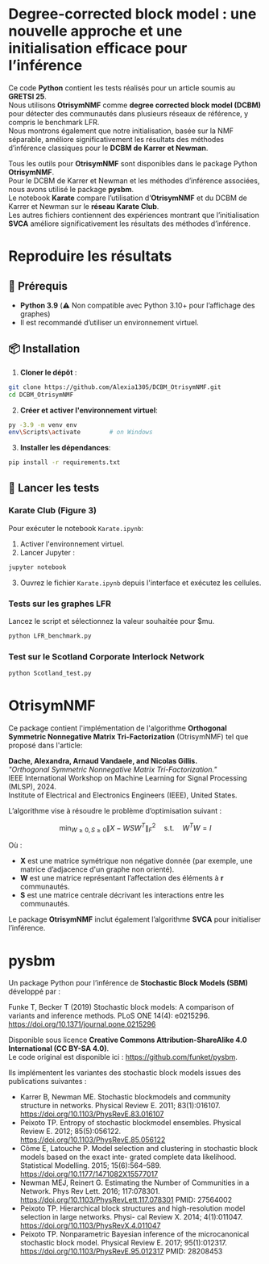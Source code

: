 # Degree-corrected block model : une nouvelle approche et une initialisation efficace pour l’inférence

Ce code **Python** contient les tests réalisés pour un article soumis au **GRETSI 25**.  
Nous utilisons **OtrisymNMF** comme **degree corrected block model (DCBM)** pour détecter des communautés dans plusieurs réseaux de référence, y compris le benchmark LFR.  
Nous montrons également que notre initialisation, basée sur la NMF séparable, améliore significativement les résultats des méthodes d’inférence classiques pour le **DCBM de Karrer et Newman**.

Tous les outils pour **OtrisymNMF** sont disponibles dans le package Python **OtrisymNMF**.  
Pour le DCBM de Karrer et Newman et les méthodes d’inférence associées, nous avons utilisé le package **pysbm**.  
Le notebook **Karate** compare l’utilisation d’**OtrisymNMF** et du DCBM de Karrer et Newman sur le **réseau Karate Club**.  
Les autres fichiers contiennent des expériences montrant que l’initialisation **SVCA** améliore significativement les résultats des méthodes d’inférence.


# Reproduire les résultats

## 🔧 Prérequis

- **Python 3.9** (⚠️ Non compatible avec Python 3.10+ pour l’affichage des graphes)
- Il est recommandé d’utiliser un environnement virtuel.

## 📦 Installation

1. **Cloner le dépôt** :

```bash
git clone https://github.com/Alexia1305/DCBM_OtrisymNMF.git
cd DCBM_OtrisymNMF
```

2. **Créer et activer l'environnement virtuel**:

```bash
py -3.9 -m venv env
env\Scripts\activate        # on Windows
```

3. **Installer les dépendances**:

```bash
pip install -r requirements.txt
```


## 🚀 Lancer les tests

### Karate Club (Figure 3)

Pour exécuter le notebook `Karate.ipynb`:

1. Activer l'environnement virtuel.
2. Lancer Jupyter :

```bash
jupyter notebook
```

3. Ouvrez le fichier `Karate.ipynb` depuis l'interface et exécutez les cellules.

### Tests sur les graphes LFR

Lancez le script et sélectionnez la valeur souhaitée pour $mu.

```bash
python LFR_benchmark.py
```
### Test sur le Scotland Corporate Interlock Network
```bash
python Scotland_test.py
```

# OtrisymNMF
Ce package contient l'implémentation de l'algorithme **Orthogonal Symmetric Nonnegative Matrix Tri-Factorization** (OtrisymNMF) tel que proposé dans l'article:

**Dache, Alexandra, Arnaud Vandaele, and Nicolas Gillis.**  
*"Orthogonal Symmetric Nonnegative Matrix Tri-Factorization."*  
IEEE International Workshop on Machine Learning for Signal Processing (MLSP), 2024.  
Institute of Electrical and Electronics Engineers (IEEE), United States.

L’algorithme vise à résoudre le problème d’optimisation suivant :

$$
\min_{W \geq 0, S \geq 0} \|X - WSW^T\|_F^2 \quad \text{s.t.} \quad W^TW = I
$$

Où :
- **X** est une matrice symétrique non négative donnée (par exemple, une matrice d’adjacence d'un graphe non orienté).
- **W** est une matrice représentant l’affectation des éléments à **r** communautés.
- **S** est une matrice centrale décrivant les interactions entre les communautés.

Le package **OtrisymNMF** inclut également l’algorithme **SVCA** pour initialiser l’inférence.


# pysbm
Un package Python pour l’inférence de **Stochastic Block Models (SBM)** développé par :

Funke T, Becker T (2019) Stochastic block models: A comparison of variants and inference methods. 
PLoS ONE 14(4): e0215296. https://doi.org/10.1371/journal.pone.0215296

Disponible sous licence **Creative Commons Attribution-ShareAlike 4.0 International (CC BY-SA 4.0)**.  
Le code original est disponible ici : https://github.com/funket/pysbm.

Ils implémentent les variantes des stochastic block models issues des publications suivantes :

- Karrer B, Newman ME. Stochastic blockmodels and community structure in networks. Physical Review E. 2011; 83(1):016107. https://doi.org/10.1103/PhysRevE.83.016107 
- Peixoto TP. Entropy of stochastic blockmodel ensembles. Physical Review E. 2012; 85(5):056122. https://doi.org/10.1103/PhysRevE.85.056122
- Côme E, Latouche P. Model selection and clustering in stochastic block models based on the exact inte- grated complete data likelihood. Statistical Modelling. 2015; 15(6):564–589. https://doi.org/10.1177/1471082X15577017
- Newman MEJ, Reinert G. Estimating the Number of Communities in a Network. Phys Rev Lett. 2016; 117:078301. https://doi.org/10.1103/PhysRevLett.117.078301 PMID: 27564002
- Peixoto TP. Hierarchical block structures and high-resolution model selection in large networks. Physi- cal Review X. 2014; 4(1):011047. https://doi.org/10.1103/PhysRevX.4.011047
- Peixoto TP. Nonparametric Bayesian inference of the microcanonical stochastic block model. Physical
Review E. 2017; 95(1):012317. https://doi.org/10.1103/PhysRevE.95.012317 PMID: 28208453
